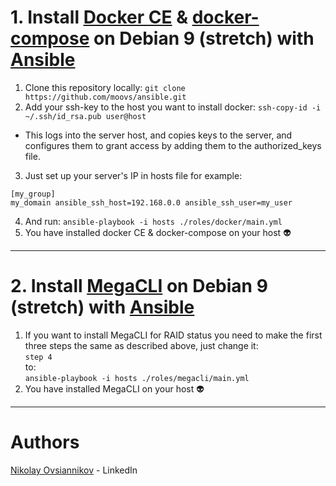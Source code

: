 # 1. Install [Docker CE](https://docs.docker.com/install/linux/docker-ce/debian/) & [docker-compose](https://docs.docker.com/compose/install/) on Debian 9 (stretch) with [Ansible](https://www.ansible.com/)

1. Clone this repository locally:
```git clone https://github.com/moovs/ansible.git```
2. Add your ssh-key to the host you want to install docker:
```ssh-copy-id -i ~/.ssh/id_rsa.pub user@host```
- This logs into the server host, and copies keys to the server, and configures them to grant access by adding them to the authorized_keys file.
3. Just set up your server's IP in hosts file for example:
``` 
[my_group]
my_domain ansible_ssh_host=192.168.0.0 ansible_ssh_user=my_user
```
4. And run: 
```ansible-playbook -i hosts ./roles/docker/main.yml```
5. You have installed docker CE & docker-compose on your host :alien:

***
# 2. Install [MegaCLI](http://hwraid.le-vert.net/wiki/DebianPackages) on Debian 9 (stretch) with [Ansible](https://www.ansible.com/)

1. If you want to install MegaCLI for RAID status you need to make the first three steps the same as described above, just change it:<br />
```step 4```<br />
to:<br />
```ansible-playbook -i hosts ./roles/megacli/main.yml```
2. You have installed MegaCLI on your host :alien:

***
# Authors
[Nikolay Ovsiannikov](https://www.linkedin.com/in/nikolay-ovsiannikov/) - LinkedIn
